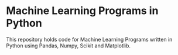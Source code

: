 # Machine Learning Programs in Python
This repository holds code for Machine Learning Programs written in Python using Pandas, Numpy, Scikit and Matplotlib.

